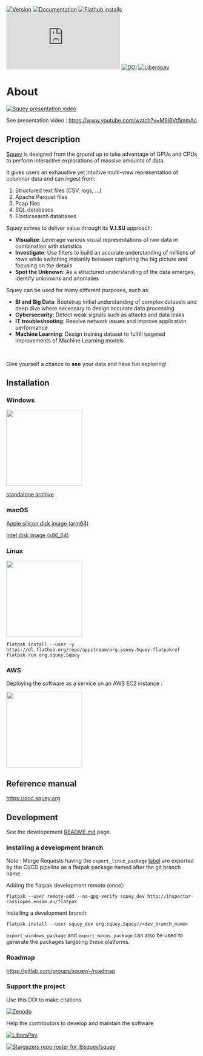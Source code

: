 [![Version](https://img.shields.io/flathub/v/org.squey.Squey?style=flat&color=blueviolet&label=version)](https://gitlab.com/squey/squey/-/raw/main/CHANGELOG)
[![Documentation](https://gitlab.com/inendi/inspector-reference-manual/badges/main/pipeline.svg?key_text=doc&key_width=30)](https://doc.squey.org)
[![Flathub installs](https://img.shields.io/flathub/downloads/org.squey.Squey?label=flathub&style=flat&color=blue)](https://flathub.org/apps/details/org.squey.Squey)
[![Matrix](https://img.shields.io/matrix/squey%3Amatrix.org)](https://matrix.to/#/#squey:matrix.org)
[![DOI](https://zenodo.org/badge/648945293.svg)](https://doi.org/10.5281/zenodo.13927905)
[![Liberapay](https://img.shields.io/liberapay/patrons/squey)](https://liberapay.com/squey)


# About

[![Squey presentation video](https://gitlab.com/squey/squey/-/raw/main/buildstream/files/screenshots/squey.gif)](https://www.youtube.com/watch?v=M9I8Vt5mmAc)

See presentation video : https://www.youtube.com/watch?v=M9I8Vt5mmAc

## Project description

<!-- project_description_start -->

<p><a href="https://squey.org">Squey</a> is designed from the ground up to take advantage of GPUs and CPUs to perform interactive explorations of massive amounts of data.</p>

<p>It gives users an exhaustive yet intuitive multi-view representation of columnar data and can ingest from:</p>
<ol>
    <li>Structured text files (CSV, logs, ...)</li>
    <li>Apache Parquet files</li>
    <li>Pcap files</li>
    <li>SQL databases</li>
    <li>Elasticsearch databases</li>
</ol>

<p>Squey strives to deliver value through its <b>V.I.SU</b> approach:</p>

<ul>
  <li><b>Visualize</b>: Leverage various visual representations of raw data in combination with statistics</li>
  <li><b>Investigate</b>: Use filters to build an accurate understanding of millions of rows while switching instantly between capturing the big picture and focusing on the details</li>
  <li><b>Spot the Unknown</b>: As a structured understanding of the data emerges, identify unknowns and anomalies</li>
</ul>

<p>Squey can be used for many different purposes, such as:</p>
<ul>
    <li><b>BI and Big Data</b>: Bootstrap initial understanding of complex datasets and deep dive where necessary to design accurate data processing</li>
    <li><b>Cybersecurity</b>: Detect weak signals such as attacks and data leaks</li>
    <li><b>IT troubleshooting</b>: Resolve network issues and improve application performance</li>
    <li><b>Machine Learning</b>: Design training dataset to fulfill targeted improvements of Machine Learning models</li>
</ul>

<br>
<p>Give yourself a chance to <b>see</b> your data and have fun exploring!</p>

<!-- project_description_end -->

## Installation

### Windows

<a href="https://apps.microsoft.com/detail/9PDP9BKD9NVD?mode=full">
	<img src="https://get.microsoft.com/images/en-us%20dark.svg" width="200"/>
</a>

[standalone archive](https://squey.gitlab.io/squey/squey-win64-standalone-latest.zip)

### macOS

[Apple silicon disk image (arm64)](https://squey.gitlab.io/squey/Squey-x86_64.dmg)

[Intel disk image (x86_64)](https://squey.gitlab.io/squey/Squey-x86_64.dmg)

### Linux

[<img src="https://flathub.org/assets/badges/flathub-badge-en.png" width="200"/>](https://flathub.org/apps/details/org.squey.Squey)

```
flatpak install --user -y https://dl.flathub.org/repo/appstream/org.squey.Squey.flatpakref
flatpak run org.squey.Squey
```

### AWS

Deploying the software as a service on an AWS EC2 instance :

[<img src="https://squey.org/images/logos/aws_marketplace.png" width="200"/>](https://aws.amazon.com/marketplace/search/results?searchTerms=Squey)


## Reference manual

https://doc.squey.org

## Development

See the developement [README.md](buildstream/README.md) page.

### Installing a development branch

Note : Merge Requests having the `export_linux_package` [label](https://gitlab.com/squey/squey/-/labels#) are exported by the CI/CD pipeline as a flatpak package named after the git branch name.

Adding the flatpak development remote (once):
```
flatpak --user remote-add --no-gpg-verify squey_dev http://inspector-cassiopee.ensam.eu/flatpak
```
Installing a development branch:
```
flatpak install --user squey_dev org.squey.Squey//<dev_branch_name>
```

`export_windows_package` and `export_macos_package` can also be used to generate the packages targeting these platforms.

### Roadmap

https://gitlab.com/groups/squey/-/roadmap

### Support the project

Use this DOI to make citations

[![Zenodo](https://zenodo.org/badge/648945293.svg)](https://doi.org/10.5281/zenodo.13927905)

Help the contributors to develop and maintain the software

[![LiberaPay](https://liberapay.com/assets/widgets/donate.svg)](https://liberapay.com/Squey/)

[![Stargazers repo roster for @squey/squey](https://reporoster.com/stars/dark/squey/squey)](https://github.com/squey/squey/stargazers)
